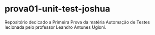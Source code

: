 # prova01-unit-test-joshua
Repositório dedicado a Primeira Prova da matéria Automação de Testes lecionada pelo professor Leandro Antunes Ugioni.
